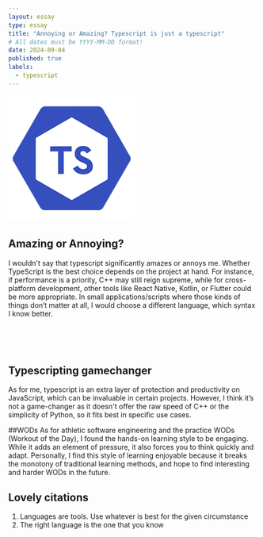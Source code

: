 ```yaml
---
layout: essay
type: essay
title: "Annoying or Amazing? Typescript is just a typescript"
# All dates must be YYYY-MM-DD format!
date: 2024-09-04
published: true
labels:
  - typescript
---
```


<img class="rounded float-start pe-4" src="../img/difficulty/typescript.png">


## Amazing or Annoying?
I wouldn't say that typescript significantly amazes or annoys me. Whether TypeScript is the best choice depends on the project at hand. For instance, if performance is a priority, C++ may still reign supreme, while for cross-platform development, other tools like React Native, Kotlin, or Flutter could be more appropriate. In small applications/scripts where those kinds of things don’t matter at all, I would choose a different language, which syntax I know better. 

<br><br><br>

## Typescripting gamechanger 
As for me, typescript is an extra layer of protection and productivity on JavaScript,  which can be invaluable in certain projects. However, I think it’s not a game-changer as it doesn't offer the raw speed of C++ or the simplicity of Python, so it fits best in specific use cases.

##WODs
As for athletic software engineering and the practice WODs (Workout of the Day), I found the hands-on learning style to be engaging. While it adds an element of pressure, it also forces you to think quickly and adapt. Personally, I find this style of learning enjoyable because it breaks the monotony of traditional learning methods, and hope to find interesting and harder WODs in the future.

## Lovely citations
1) Languages are tools. Use whatever is best for the given circumstance
2) The right language is the one that you know
